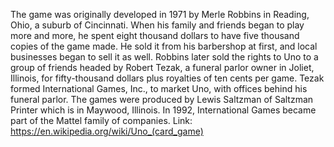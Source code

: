 The game was originally developed in 1971 by Merle Robbins in Reading, Ohio, a suburb of Cincinnati. When his family and friends began to play more and more, he spent eight thousand dollars to have five thousand copies of the game made. He sold it from his barbershop at first, and local businesses began to sell it as well. Robbins later sold the rights to Uno to a group of friends headed by Robert Tezak, a funeral parlor owner in Joliet, Illinois, for fifty-thousand dollars plus royalties of ten cents per game. Tezak formed International Games, Inc., to market Uno, with offices behind his funeral parlor. The games were produced by Lewis Saltzman of Saltzman Printer which is in Maywood, Illinois. In 1992, International Games became part of the Mattel family of companies. 
Link: https://en.wikipedia.org/wiki/Uno_(card_game)
